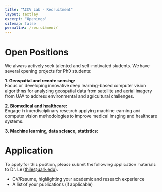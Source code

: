 ```yaml
---
title: "AICV Lab - Recruitment"
layout: textlay
excerpt: "Openings"
sitemap: false
permalink: /recruitment/
---
```


# Open Positions

We always actively seek talented and self-motivated students. We have several opening projects for PhD students:

**1. Geospatial and remote sensing:** <br/> Focus on developing innovative deep learning-based computer vision algorithms for analyzing geospatial data from satellite and aerial imagery from UAV to address environmental and agricultural challenges.

**2. Biomedical and healthcare:** <br/> Engage in interdisciplinary research applying machine learning and computer vision methodologies to improve medical imaging and healthcare systems.

**3. Machine learning, data science, statistics:**

# Application

To apply for this position, please submit the following application materials to Dr. Le (thile@uark.edu).

- CV/Resume, highlighting your academic and research experience
- A list of your publications (if applicable).
